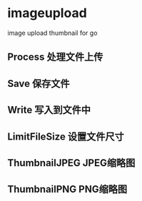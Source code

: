 # imageupload
image upload thumbnail for go

## Process 处理文件上传

## Save 保存文件

## Write 写入到文件中

## LimitFileSize 设置文件尺寸

## ThumbnailJPEG JPEG缩略图

## ThumbnailPNG PNG缩略图